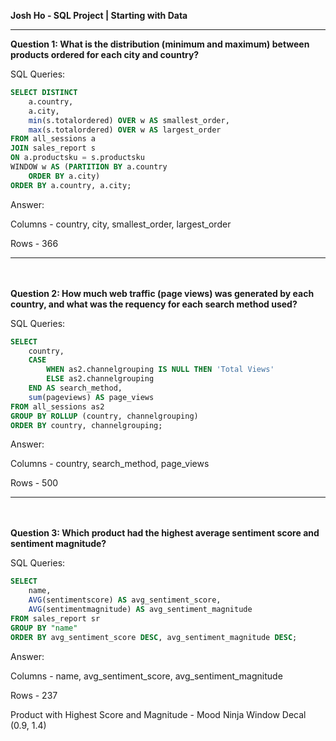 **Josh Ho - SQL Project | Starting with Data**
***

**Question 1: What is the distribution (minimum and maximum) between products ordered for each city and country?**

SQL Queries: 
```SQL
SELECT DISTINCT 
	a.country,
	a.city, 
	min(s.totalordered) OVER w AS smallest_order,
	max(s.totalordered) OVER w AS largest_order
FROM all_sessions a
JOIN sales_report s
ON a.productsku = s.productsku
WINDOW w AS (PARTITION BY a.country 
	ORDER BY a.city)
ORDER BY a.country, a.city;
```
Answer: 

Columns - country, city, smallest_order, largest_order

Rows - 366
***
\
\
**Question 2: How much web traffic (page views) was generated by each country, and what was the requency for each search method used?**

SQL Queries:
```SQL
SELECT 
	country, 
	CASE
		WHEN as2.channelgrouping IS NULL THEN 'Total Views'
		ELSE as2.channelgrouping
	END AS search_method,
	sum(pageviews) AS page_views
FROM all_sessions as2 
GROUP BY ROLLUP (country, channelgrouping)
ORDER BY country, channelgrouping;
```
Answer:

Columns - country, search_method, page_views

Rows - 500
***
\
\
**Question 3: Which product had the highest average sentiment score and sentiment magnitude?**

SQL Queries:
```SQL
SELECT
	name,
	AVG(sentimentscore) AS avg_sentiment_score,
	AVG(sentimentmagnitude) AS avg_sentiment_magnitude
FROM sales_report sr 
GROUP BY "name"
ORDER BY avg_sentiment_score DESC, avg_sentiment_magnitude DESC;
```
Answer:

Columns - name, avg_sentiment_score, avg_sentiment_magnitude

Rows - 237

Product with Highest Score and Magnitude - Mood Ninja Window Decal (0.9, 1.4)


